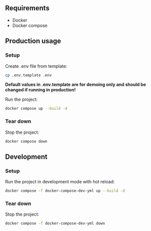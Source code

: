 ## Requirements

- Docker
- Docker compose

## Production usage

### Setup

Create .env file from template:
```sh
cp .env.template .env
```
**Default values in .env.template are for demoing only and should be changed if running in production!**

Run the project:
```sh
docker compose up --build -d
```

### Tear down

Stop the project:
```sh
docker compose down
```

## Development

### Setup

Run the project in development mode with hot reload:
```sh
docker compose -f docker-compose-dev-yml up --build -d
```

### Tear down

Stop the project:
```sh
docker compose -f docker-compose-dev-yml down
```